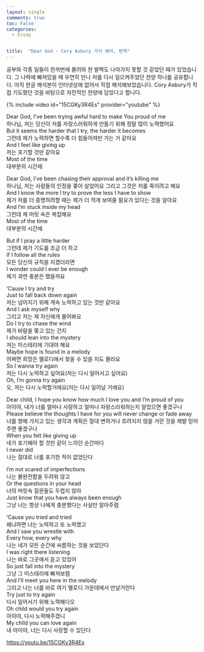 ```yaml
---
layout: single
comments: true
toc: False
categories:
  - Essay


title:  "Dear God - Cory Asbury 가사 해석, 번역"
---
```


공부와 각종 일들이 한꺼번에 몰려와 한 발짝도 나아가지 못할 것 같았던 때가 있었습니다. 그 나락에 빠져있을 때 우연히 만나 저를 다시 일으켜주었던 찬양 하나를 공유합니다. 아직 한글 해석본이 인터넷상에 없어서 직접 해석해보았습니다. Cory Asbury가 직접 기도했던 것을 바탕으로 자전적인  찬양에 담았다고 합니다.

{% include video id="15CGKy3R4Es" provider="youtube" %}


Dear God, I’ve been trying awful hard to make You proud of me   
하나님, 저는 당신이 저를 자랑스러워하게 만들기 위해 정말 많이 노력했어요   
But it seems the harder that I try, the harder it becomes   
그런데 제가 노력하면 할수록 더 힘들어져만 가는 거 같아요   
And I feel like giving up   
저는 포기할 것만 같아요   
Most of the time   
대부분의 시간에   

Dear God, I’ve been chasing their approval and it’s killing me    
하나님, 저는 사람들의 인정을 쫒아 살았어요 그리고 그것은 저를 죽이려고 해요   
And I know the more I try to prove the less I have to show   
제가 저를 더 증명하려할 때는 제가 더 적게 보여줄 필요가 있다는 것을 알아요    
And I’m stuck inside my head   
그런데 제 머릿 속은 복잡해요   
Most of the time   
대부분의 시간에   

But if I pray a little harder   
그런데 제가 기도를 조금 더 하고   
If I follow all the rules   
모든 당신의 규칙을 지켰더라면    
I wonder could I ever be enough   
제가 과연 충분은 했을까요   

‘Cause I try and try    
Just to fall back down again   
저는 넘어지기 위해 계속 노력하고 있는 것만 같아요   
And I ask myself why   
그리고 저는 제 자신에게 물어봐요   
Do I try to chase the wind   
제가 바람을 쫒고 있는 건지   
I should lean into the mystery   
저는 미스테리에 기대야 해요      
Maybe hope is found in a melody   
어쩌면 희망은 멜로디에서 찾을 수 있을 지도 몰라요   
So I wanna try again   
저는 다시 노력하고 싶어요(저는 다시 일어서고 싶어요)   
Oh, I’m gonna try again   
오, 저는 다시 노력할거에요(저는 다시 일어날 거에요)   

Dear child, I hope you know how much I love you and I’m proud of you   
아이야, 내가 너를 얼마나 사랑하고 얼마나 자랑스러워하는지 알았으면 좋겠구나   
Please believe the thoughts I have for you will never change or fade away   
너를 향해 가지고 있는 생각과 계획은 절대 변하거나 흐려지지 않을 거란 것을 제발 믿어주면 좋겠구나   
When you felt like giving up   
네가 포기해야 할 것만 같이 느끼던 순간마다   
I never did   
나는 절대로 너를 포기한 적이 없었단다   

I’m not scared of imperfections   
나는 불완전함을 두려워 않고   
Or the questions in your head   
너의 머릿속 질문들도 두렵지 않아   
Just know that you have always been enough   
그냥 너는 항상 나에게 충분했다는 사실만 알아주렴   

‘Cause you tried and tried   
왜냐하면 너는 노력하고 또 노력했고   
And I saw you wrestle with   
Every how, every why   
나는 네가 모든 순간에 씨름하는 것을 보았단다   
I was right there listening   
나는 바로 그곳에서 듣고 있었어   
So just fall into the mystery   
그냥 그 미스테리에 빠져보렴   
And I’ll meet you here in the melody   
그리고 나는 너를 바로 여기 멜로디 가운데에서 만날거란다    
Try just to try again   
다시 일어서기 위해 노력해다오   
Oh child would you try again   
아이야, 다시 노력해주겠니   
My child you can love again   
내 아이야, 너는 다시 사랑할 수 있단다   


https://youtu.be/15CGKy3R4Es
